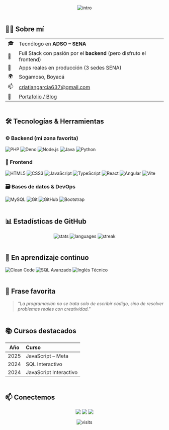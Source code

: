 <!-- ╔══════════════════════════════════════════════════════════╗ -->
<!-- ║                    BANNER ANIMADO                       ║ -->
<!-- ╚══════════════════════════════════════════════════════════╝ -->
<p align="center">
  <img src="https://readme-typing-svg.herokuapp.com?font=Fira+Code&size=28&duration=2500&pause=1000&color=00F700&center=true&vCenter=true&width=520&lines=Cristian+Garcia;Desarrollador+Full+Stack" alt="intro" />
</p>

<!-- separador con gradiente -->
<img src="https://github.com/Cril727/Cril727/blob/main/assets/divider.svg" width="100%" height="4px"/>

## 👨‍💻 Sobre mí
| | |
|---|---|
| 🎓 | Tecnólogo en **ADSO – SENA** |
| 🧠 | Full Stack con pasión por el **backend** (pero disfruto el frontend) |
| 🚀 | Apps reales en producción (3 sedes SENA) |
| 🌍 | Sogamoso, Boyacá |
| 📫 | <a href="mailto:criatiangarcia637@gmail.com">criatiangarcia637@gmail.com</a> |
| 📝 | <a href="https://cpro7.wordpress.com">Portafolio / Blog</a> |

<img src="https://github.com/Cril727/Cril727/blob/main/assets/divider.svg" width="100%" height="4px"/>

## 🛠️ Tecnologías & Herramientas

### ⚙️ Backend (mi zona favorita)
![PHP](https://img.shields.io/badge/-PHP-777BB4?logo=php&logoColor=white&style=for-the-badge)
![Deno](https://img.shields.io/badge/-Deno-000000?logo=deno&logoColor=white&style=for-the-badge)
![Node.js](https://img.shields.io/badge/-Node.js-339933?logo=nodedotjs&logoColor=white&style=for-the-badge)
![Java](https://img.shields.io/badge/-Java-ED8B00?logo=openjdk&logoColor=white&style=for-the-badge)
![Python](https://img.shields.io/badge/-Python-3776AB?logo=python&logoColor=white&style=for-the-badge)

### 🎨 Frontend
![HTML5](https://img.shields.io/badge/-HTML5-E34F26?logo=html5&logoColor=white&style=for-the-badge)
![CSS3](https://img.shields.io/badge/-CSS3-1572B6?logo=css3&logoColor=white&style=for-the-badge)
![JavaScript](https://img.shields.io/badge/-JS-F7DF1E?logo=javascript&logoColor=black&style=for-the-badge)
![TypeScript](https://img.shields.io/badge/-TS-007ACC?logo=typescript&logoColor=white&style=for-the-badge)
![React](https://img.shields.io/badge/-React-20232A?logo=react&logoColor=61DAFB&style=for-the-badge)
![Angular](https://img.shields.io/badge/-Angular-DD0031?logo=angular&logoColor=white&style=for-the-badge)
![Vite](https://img.shields.io/badge/-Vite-646CFF?logo=vite&logoColor=white&style=for-the-badge)

### 🗃️ Bases de datos & DevOps
![MySQL](https://img.shields.io/badge/-MySQL-4479A1?logo=mysql&logoColor=white&style=for-the-badge)
![Git](https://img.shields.io/badge/-Git-F05032?logo=git&logoColor=white&style=for-the-badge)
![GitHub](https://img.shields.io/badge/-GitHub-181717?logo=github&logoColor=white&style=for-the-badge)
![Bootstrap](https://img.shields.io/badge/-Bootstrap-7952B3?logo=bootstrap&logoColor=white&style=for-the-badge)

<img src="https://github.com/Cril727/Cril727/blob/main/assets/divider.svg" width="100%" height="4px"/>

## 📊 Estadísticas de GitHub
<p align="center">
  <img src="https://github-readme-stats.vercel.app/api?username=Cril727&show_icons=true&theme=tokyonight&hide_border=true" alt="stats"/>
  <img src="https://github-readme-stats.vercel.app/api/top-langs/?username=Cril727&layout=compact&theme=tokyonight&hide_border=true" alt="languages"/>
  <img src="https://streak-stats.demolab.com?user=Cril727&theme=tokyonight&hide_border=true" alt="streak"/>
</p>

<img src="https://github.com/Cril727/Cril727/blob/main/assets/divider.svg" width="100%" height="4px"/>

## 🌱 En aprendizaje continuo
![Clean Code](https://img.shields.io/badge/Clean%20Code-%23E44D26?logo=eslint&logoColor=white&style=for-the-badge)
![SQL Avanzado](https://img.shields.io/badge/SQL-4479A1?logo=mysql&logoColor=white&style=for-the-badge)
![Inglés Técnico](https://img.shields.io/badge/Ingl%C3%A9s%20T%C3%A9cnico-00457C?logo=duolingo&logoColor=white&style=for-the-badge)

<img src="https://github.com/Cril727/Cril727/blob/main/assets/divider.svg" width="100%" height="4px"/>

## 💬 Frase favorita
> *"La programación no se trata solo de escribir código, sino de resolver problemas reales con creatividad."*

<img src="https://github.com/Cril727/Cril727/blob/main/assets/divider.svg" width="100%" height="4px"/>

## 📚 Cursos destacados
| Año | Curso |
|:---:|:------|
| 2025 | JavaScript – Meta |
| 2024 | SQL Interactivo |
| 2024 | JavaScript Interactivo |

<img src="https://github.com/Cril727/Cril727/blob/main/assets/divider.svg" width="100%" height="4px"/>

## 📫 Conectemos
<p align="center">
  <a href="mailto:criatiangarcia637@gmail.com"><img src="https://img.shields.io/badge/Email-D14836?logo=gmail&logoColor=white&style=for-the-badge"></a>
  <a href="https://www.linkedin.com/in/"><img src="https://img.shields.io/badge/LinkedIn-Pendiente-0077B5?logo=linkedin&logoColor=white&style=for-the-badge"></a>
  <a href="https://cpro7.wordpress.com"><img src="https://img.shields.io/badge/WordPress-Portafolio-21759B?logo=wordpress&logoColor=white&style=for-the-badge"></a>
</p>

<p align="center">
  <img src="https://komarev.com/ghpvc/?username=Cril727&label=Visitas&color=0e75b6&style=flat" alt="visits"/>
</p>
